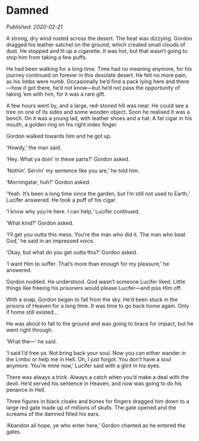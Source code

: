 # Damned

*Published: 2020-02-21*

A strong, dry wind rusted across the desert. The heat was dizzying. Gordon dragged his leather satchel on the ground, which created small clouds of dust. He stopped and lit up a cigarette. It was hot, but that wasn’t going to stop him from taking a few puffs.

He had been walking for a long time. Time had no meaning anymore, for his journey continued on forever in this desolate desert. He felt no more pain, as his limbs were numb. Occasionally he’d find a pack lying here and there—how it got there, he’d not know—but he’d not pass the opportunity of taking ‘em with him, for it was a rare gift.

A few hours went by, and a large, red-stoned hill was near. He could see a tree on one of its sides and some wooden object. Soon he realised it was a bench. On it was a young lad, with leather shoes and a hat. A fat cigar in his mouth, a golden ring on his right index finger.

Gordon walked towards him and he got up.

‘Howdy,’ the man said.

‘Hey. What ya doin’ in these parts?’ Gordon asked.

‘Nothin’. Servin’ my sentence like you are,’ he told him.

‘Morningstar, huh?’ Gordon asked.

‘Yeah. It’s been a long time since the garden, but I’m still not used to Earth,’ Lucifer answered. He took a puff of his cigar.

‘I know why you’re here. I can help,’ Lucifer continued.

‘What kind?’ Gordon asked.

‘I’ll get you outta this mess. You’re the man who did it. The man who beat God,’ he said in an impressed voice.

‘Okay, but what do you get outta this?’ Gordon asked.

‘I want Him to suffer. That’s more than enough for my pleasure,’ he answered.

Gordon nodded. He understood. God wasn’t someone Lucifer liked. Little things like freeing his prisoners would please Lucifer—and piss Him off.

With a snap, Gordon began to fall from the sky. He’d been stuck in the prisons of Heaven for a long time. It was time to go back home again. Only if home still existed…

He was about to fall to the ground and was going to brace for impact, but he went right through.

‘What the—’ he said.

‘I said I’d free ya. Not bring back your soul. Now you can either wander in the Limbo or help me in Hell. Oh, I just forgot. You don’t have a soul anymore. You’re mine now,’ Lucifer said with a glint in his eyes.

There was always a trick. Always a catch when you’d make a deal with the devil. He’d served his sentence in Heaven, and now was going to do his penance in Hell.

Three figures in black cloaks and bones for fingers dragged him down to a large red gate made up of millions of skulls. The gate opened and the screams of the damned filled his ears.

‘Abandon all hope, ye who enter here,’ Gordon chanted as he entered the gates.
